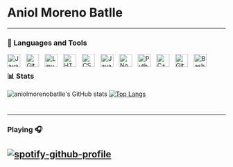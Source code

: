 #  Aniol Moreno Batlle

---

### 🧰 Languages and Tools

<img align="left" alt="Java" width="30px" style="padding-right:10px;" src="https://cdn.jsdelivr.net/gh/devicons/devicon/icons/java/java-original.svg"/>
<img align="left" alt="Git" width="30px" style="padding-right:10px;" src="https://cdn.jsdelivr.net/gh/devicons/devicon/icons/git/git-original.svg" />
<img align="left" alt="Linux" width="30px" style="padding-right:10px;" src="https://cdn.jsdelivr.net/gh/devicons/devicon/icons/linux/linux-original.svg" />
<img align="left" alt="HTML" width="30px" style="padding-right:10px;" src="https://cdn.jsdelivr.net/gh/devicons/devicon/icons/html5/html5-plain.svg" />
<img align="left" alt="CSS" width="30px" style="padding-right:10px;" src="https://cdn.jsdelivr.net/gh/devicons/devicon/icons/css3/css3-plain.svg" />
<img align="left" alt="JavaScript" width="30px" style="padding-right:10px;" src="https://cdn.jsdelivr.net/gh/devicons/devicon/icons/javascript/javascript-plain.svg" />
<img align="left" alt="NodeJS" width="30px" style="padding-right:10px;" src="https://cdn.jsdelivr.net/gh/devicons/devicon/icons/nodejs/nodejs-original.svg" />
<img align="left" alt="Python" width="30px" style="padding-right:10px;" src="https://cdn.jsdelivr.net/gh/devicons/devicon/icons/python/python-plain.svg" />
<img align="left" alt="C++" width="30px" style="padding-right:10px;" src="https://cdn.jsdelivr.net/gh/devicons/devicon/icons/cplusplus/cplusplus-line.svg" />
<img align="left" alt="GitHub" width="30px" style="padding-right:10px;" src="https://cdn.jsdelivr.net/gh/devicons/devicon/icons/github/github-original.svg" />
<img align="left" alt="Bash" width="30px" style="padding-right:10px;" src="https://cdn.jsdelivr.net/gh/devicons/devicon/icons/bash/bash-original.svg" />
<br />

### 📊 Stats

![aniolmorenobatlle's GitHub stats](https://github-readme-stats.vercel.app/api?username=aniolmorenobatlle&show_icons=true&theme=gruvbox)
[![Top Langs](https://github-readme-stats.vercel.app/api/top-langs/?username=aniolmorenobatlle&layout=donut&langs_count=5)](https://github.com/anuraghazra/github-readme-stats)

<!-- ![GitHub Streak](https://streak-stats.demolab.com?user=aniolmorenobatlle&theme=gruvbox&border_radius=4.5) -->

#

---



### Playing 🎧

[![spotify-github-profile](https://spotify-github-profile.vercel.app/api/view?uid=aniolmoreno-es&cover_image=true&theme=novatorem&show_offline=false&background_color=000000&interchange=true&bar_color=2bbf64&bar_color_cover=false)](https://spotify-github-profile.vercel.app/api/view?uid=aniolmoreno-es&redirect=true)
<br/>
---

[website]: https://aniolmorenobatlle.com
